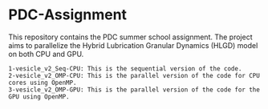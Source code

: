 # PDC-Assignment
This repository contains the PDC summer school assignment. The project aims to parallelize the Hybrid Lubrication Granular Dynamics (HLGD) model on both CPU and GPU.

    1-vesicle_v2_Seq-CPU: This is the sequential version of the code.
    2-vesicle_v2_OMP-CPU: This is the parallel version of the code for CPU cores using OpenMP.
    3-vesicle_v2_OMP-GPU: This is the parallel version of the code for the GPU using OpenMP.
